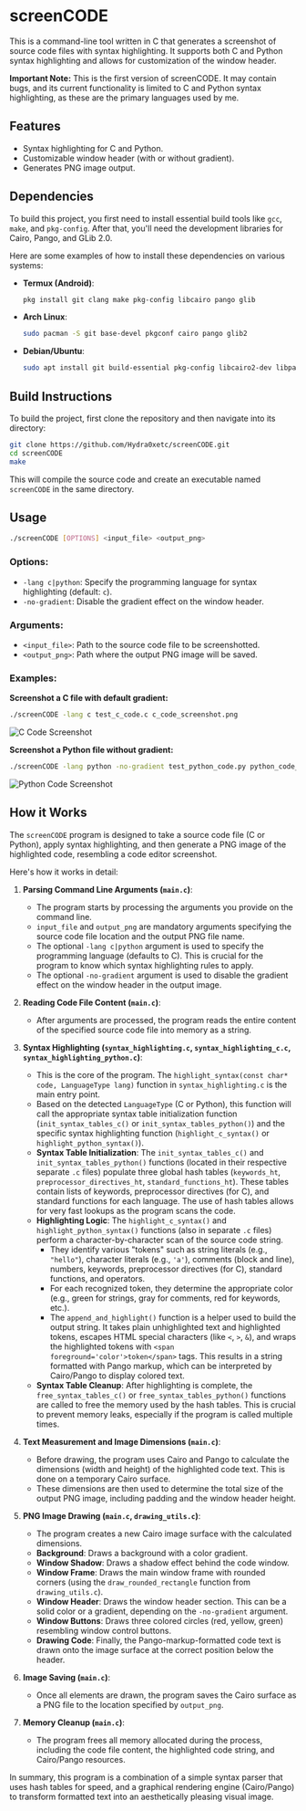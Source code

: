 # screenCODE

This is a command-line tool written in C that generates a screenshot of source code files with syntax highlighting. It supports both C and Python syntax highlighting and allows for customization of the window header.

**Important Note:** This is the first version of screenCODE. It may contain bugs, and its current functionality is limited to C and Python syntax highlighting, as these are the primary languages used by me.

## Features

- Syntax highlighting for C and Python.
- Customizable window header (with or without gradient).
- Generates PNG image output.

## Dependencies

To build this project, you first need to install essential build tools like `gcc`, `make`, and `pkg-config`. After that, you'll need the development libraries for Cairo, Pango, and GLib 2.0.

Here are some examples of how to install these dependencies on various systems:

- **Termux (Android)**:
  ```bash
  pkg install git clang make pkg-config libcairo pango glib
  ```

- **Arch Linux**:
  ```bash
  sudo pacman -S git base-devel pkgconf cairo pango glib2
  ```

- **Debian/Ubuntu**:
  ```bash
  sudo apt install git build-essential pkg-config libcairo2-dev libpango1.0-dev libpangocairo-1.0-0 libglib2.0-dev
  ```

## Build Instructions

To build the project, first clone the repository and then navigate into its directory:

```bash
git clone https://github.com/Hydra0xetc/screenCODE.git
cd screenCODE
make
```

This will compile the source code and create an executable named `screenCODE` in the same directory.

## Usage

```bash
./screenCODE [OPTIONS] <input_file> <output_png>
```

### Options:

- `-lang c|python`: Specify the programming language for syntax highlighting (default: `c`).
- `-no-gradient`: Disable the gradient effect on the window header.

### Arguments:

- `<input_file>`: Path to the source code file to be screenshotted.
- `<output_png>`: Path where the output PNG image will be saved.

### Examples:

**Screenshot a C file with default gradient:**
```bash
./screenCODE -lang c test_c_code.c c_code_screenshot.png
```
![C Code Screenshot](images/c_code_screenshot.png)

**Screenshot a Python file without gradient:**
```bash
./screenCODE -lang python -no-gradient test_python_code.py python_code_screenshot.png
```
![Python Code Screenshot](images/python_code_screenshot.png)

## How it Works

The `screenCODE` program is designed to take a source code file (C or Python), apply syntax highlighting, and then generate a PNG image of the highlighted code, resembling a code editor screenshot.

Here's how it works in detail:

1.  **Parsing Command Line Arguments (`main.c`)**:
    *   The program starts by processing the arguments you provide on the command line.
    *   `input_file` and `output_png` are mandatory arguments specifying the source code file location and the output PNG file name.
    *   The optional `-lang c|python` argument is used to specify the programming language (defaults to C). This is crucial for the program to know which syntax highlighting rules to apply.
    *   The optional `-no-gradient` argument is used to disable the gradient effect on the window header in the output image.

2.  **Reading Code File Content (`main.c`)**:
    *   After arguments are processed, the program reads the entire content of the specified source code file into memory as a string.

3.  **Syntax Highlighting (`syntax_highlighting.c`, `syntax_highlighting_c.c`, `syntax_highlighting_python.c`)**:
    *   This is the core of the program. The `highlight_syntax(const char* code, LanguageType lang)` function in `syntax_highlighting.c` is the main entry point.
    *   Based on the detected `LanguageType` (C or Python), this function will call the appropriate syntax table initialization function (`init_syntax_tables_c()` or `init_syntax_tables_python()`) and the specific syntax highlighting function (`highlight_c_syntax()` or `highlight_python_syntax()`).
    *   **Syntax Table Initialization**: The `init_syntax_tables_c()` and `init_syntax_tables_python()` functions (located in their respective separate `.c` files) populate three global hash tables (`keywords_ht`, `preprocessor_directives_ht`, `standard_functions_ht`). These tables contain lists of keywords, preprocessor directives (for C), and standard functions for each language. The use of hash tables allows for very fast lookups as the program scans the code.
    *   **Highlighting Logic**: The `highlight_c_syntax()` and `highlight_python_syntax()` functions (also in separate `.c` files) perform a character-by-character scan of the source code string.
        *   They identify various "tokens" such as string literals (e.g., `"hello"`), character literals (e.g., `'a'`), comments (block and line), numbers, keywords, preprocessor directives (for C), standard functions, and operators.
        *   For each recognized token, they determine the appropriate color (e.g., green for strings, gray for comments, red for keywords, etc.).
        *   The `append_and_highlight()` function is a helper used to build the output string. It takes plain unhighlighted text and highlighted tokens, escapes HTML special characters (like `<`, `>`, `&`), and wraps the highlighted tokens with `<span foreground='color'>token</span>` tags. This results in a string formatted with Pango markup, which can be interpreted by Cairo/Pango to display colored text.
    *   **Syntax Table Cleanup**: After highlighting is complete, the `free_syntax_tables_c()` or `free_syntax_tables_python()` functions are called to free the memory used by the hash tables. This is crucial to prevent memory leaks, especially if the program is called multiple times.

4.  **Text Measurement and Image Dimensions (`main.c`)**:
    *   Before drawing, the program uses Cairo and Pango to calculate the dimensions (width and height) of the highlighted code text. This is done on a temporary Cairo surface.
    *   These dimensions are then used to determine the total size of the output PNG image, including padding and the window header height.

5.  **PNG Image Drawing (`main.c`, `drawing_utils.c`)**:
    *   The program creates a new Cairo image surface with the calculated dimensions.
    *   **Background**: Draws a background with a color gradient.
    *   **Window Shadow**: Draws a shadow effect behind the code window.
    *   **Window Frame**: Draws the main window frame with rounded corners (using the `draw_rounded_rectangle` function from `drawing_utils.c`).
    *   **Window Header**: Draws the window header section. This can be a solid color or a gradient, depending on the `-no-gradient` argument.
    *   **Window Buttons**: Draws three colored circles (red, yellow, green) resembling window control buttons.
    *   **Drawing Code**: Finally, the Pango-markup-formatted code text is drawn onto the image surface at the correct position below the header.

6.  **Image Saving (`main.c`)**:
    *   Once all elements are drawn, the program saves the Cairo surface as a PNG file to the location specified by `output_png`.

7.  **Memory Cleanup (`main.c`)**:
    *   The program frees all memory allocated during the process, including the code file content, the highlighted code string, and Cairo/Pango resources.

In summary, this program is a combination of a simple syntax parser that uses hash tables for speed, and a graphical rendering engine (Cairo/Pango) to transform formatted text into an aesthetically pleasing visual image.